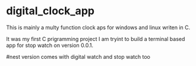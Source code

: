 # digital_clock_app
This is mainly a multy function clock aps for windows and linux writen in C.


It was my first C prigramming project 
I am tryint to build a terminal based app for stop watch on version 0.0.1.

#nest version comes with digital watch and stop watch too
